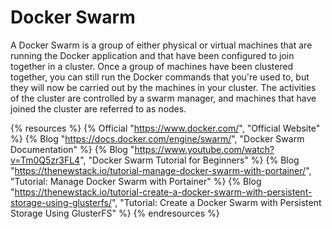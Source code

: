 # Docker Swarm

A Docker Swarm is a group of either physical or virtual machines that are running the Docker application and that have been configured to join together in a cluster. Once a group of machines have been clustered together, you can still run the Docker commands that you're used to, but they will now be carried out by the machines in your cluster. The activities of the cluster are controlled by a swarm manager, and machines that have joined the cluster are referred to as nodes.

{% resources %}
  {% Official "https://www.docker.com/", "Official Website" %}
  {% Blog "https://docs.docker.com/engine/swarm/", "Docker Swarm Documentation" %}
  {% Blog "https://www.youtube.com/watch?v=Tm0Q5zr3FL4", "Docker Swarm Tutorial for Beginners" %}
  {% Blog "https://thenewstack.io/tutorial-manage-docker-swarm-with-portainer/", "Tutorial: Manage Docker Swarm with Portainer" %}
  {% Blog "https://thenewstack.io/tutorial-create-a-docker-swarm-with-persistent-storage-using-glusterfs/", "Tutorial: Create a Docker Swarm with Persistent Storage Using GlusterFS" %}
{% endresources %}

